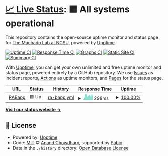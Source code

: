 # [📈 Live Status](https://machado-lab.github.io/rabapp-upptime): <!--live status--> **🟩 All systems operational**

This repository contains the open-source uptime monitor and status page for [The Machado Lab at NCSU](https://machado-lab.github.io/), powered by [Upptime](https://github.com/upptime/upptime).

[![Uptime CI](https://github.com/machado-lab/rabapp-upptime/workflows/Uptime%20CI/badge.svg)](https://github.com/machado-lab/rabapp-upptime/actions?query=workflow%3A%22Uptime+CI%22)
[![Response Time CI](https://github.com/machado-lab/rabapp-upptime/workflows/Response%20Time%20CI/badge.svg)](https://github.com/machado-lab/rabapp-upptime/actions?query=workflow%3A%22Response+Time+CI%22)
[![Graphs CI](https://github.com/machado-lab/rabapp-upptime/workflows/Graphs%20CI/badge.svg)](https://github.com/machado-lab/rabapp-upptime/actions?query=workflow%3A%22Graphs+CI%22)
[![Static Site CI](https://github.com/machado-lab/rabapp-upptime/workflows/Static%20Site%20CI/badge.svg)](https://github.com/machado-lab/rabapp-upptime/actions?query=workflow%3A%22Static+Site+CI%22)
[![Summary CI](https://github.com/machado-lab/rabapp-upptime/workflows/Summary%20CI/badge.svg)](https://github.com/machado-lab/rabapp-upptime/actions?query=workflow%3A%22Summary+CI%22)

With [Upptime](https://upptime.js.org), you can get your own unlimited and free uptime monitor and status page, powered entirely by a GitHub repository. We use [Issues](https://github.com/machado-lab/rabapp-upptime/issues) as incident reports, [Actions](https://github.com/machado-lab/rabapp-upptime/actions) as uptime monitors, and [Pages](https://machado-lab.github.io/rabapp-upptime) for the status page.

<!--start: status pages-->
<!-- This summary is generated by Upptime (https://github.com/upptime/upptime) -->
<!-- Do not edit this manually, your changes will be overwritten -->
<!-- prettier-ignore -->
| URL | Status | History | Response Time | Uptime |
| --- | ------ | ------- | ------------- | ------ |
| <img alt="" src="https://icons.duckduckgo.com/ip3/rabapp.org.ico" height="13"> [RABapp](https://rabapp.org) | 🟩 Up | [ra-bapp.yml](https://github.com/machado-lab/rabapp-upptime/commits/HEAD/history/ra-bapp.yml) | <details><summary><img alt="Response time graph" src="./graphs/ra-bapp/response-time-week.png" height="20"> 298ms</summary><br><a href="https://machado-lab.github.io/rabapp-upptime/history/ra-bapp"><img alt="Response time 298" src="https://img.shields.io/endpoint?url=https%3A%2F%2Fraw.githubusercontent.com%2Fmachado-lab%2Frabapp-upptime%2FHEAD%2Fapi%2Fra-bapp%2Fresponse-time.json"></a><br><a href="https://machado-lab.github.io/rabapp-upptime/history/ra-bapp"><img alt="24-hour response time 298" src="https://img.shields.io/endpoint?url=https%3A%2F%2Fraw.githubusercontent.com%2Fmachado-lab%2Frabapp-upptime%2FHEAD%2Fapi%2Fra-bapp%2Fresponse-time-day.json"></a><br><a href="https://machado-lab.github.io/rabapp-upptime/history/ra-bapp"><img alt="7-day response time 298" src="https://img.shields.io/endpoint?url=https%3A%2F%2Fraw.githubusercontent.com%2Fmachado-lab%2Frabapp-upptime%2FHEAD%2Fapi%2Fra-bapp%2Fresponse-time-week.json"></a><br><a href="https://machado-lab.github.io/rabapp-upptime/history/ra-bapp"><img alt="30-day response time 298" src="https://img.shields.io/endpoint?url=https%3A%2F%2Fraw.githubusercontent.com%2Fmachado-lab%2Frabapp-upptime%2FHEAD%2Fapi%2Fra-bapp%2Fresponse-time-month.json"></a><br><a href="https://machado-lab.github.io/rabapp-upptime/history/ra-bapp"><img alt="1-year response time 298" src="https://img.shields.io/endpoint?url=https%3A%2F%2Fraw.githubusercontent.com%2Fmachado-lab%2Frabapp-upptime%2FHEAD%2Fapi%2Fra-bapp%2Fresponse-time-year.json"></a></details> | <details><summary><a href="https://machado-lab.github.io/rabapp-upptime/history/ra-bapp">100.00%</a></summary><a href="https://machado-lab.github.io/rabapp-upptime/history/ra-bapp"><img alt="All-time uptime 100.00%" src="https://img.shields.io/endpoint?url=https%3A%2F%2Fraw.githubusercontent.com%2Fmachado-lab%2Frabapp-upptime%2FHEAD%2Fapi%2Fra-bapp%2Fuptime.json"></a><br><a href="https://machado-lab.github.io/rabapp-upptime/history/ra-bapp"><img alt="24-hour uptime 100.00%" src="https://img.shields.io/endpoint?url=https%3A%2F%2Fraw.githubusercontent.com%2Fmachado-lab%2Frabapp-upptime%2FHEAD%2Fapi%2Fra-bapp%2Fuptime-day.json"></a><br><a href="https://machado-lab.github.io/rabapp-upptime/history/ra-bapp"><img alt="7-day uptime 100.00%" src="https://img.shields.io/endpoint?url=https%3A%2F%2Fraw.githubusercontent.com%2Fmachado-lab%2Frabapp-upptime%2FHEAD%2Fapi%2Fra-bapp%2Fuptime-week.json"></a><br><a href="https://machado-lab.github.io/rabapp-upptime/history/ra-bapp"><img alt="30-day uptime 100.00%" src="https://img.shields.io/endpoint?url=https%3A%2F%2Fraw.githubusercontent.com%2Fmachado-lab%2Frabapp-upptime%2FHEAD%2Fapi%2Fra-bapp%2Fuptime-month.json"></a><br><a href="https://machado-lab.github.io/rabapp-upptime/history/ra-bapp"><img alt="1-year uptime 100.00%" src="https://img.shields.io/endpoint?url=https%3A%2F%2Fraw.githubusercontent.com%2Fmachado-lab%2Frabapp-upptime%2FHEAD%2Fapi%2Fra-bapp%2Fuptime-year.json"></a></details>

<!--end: status pages-->

[**Visit our status website →**](https://machado-lab.github.io/rabapp-upptime)

## 📄 License

- Powered by: [Upptime](https://github.com/upptime/upptime)
- Code: [MIT](./LICENSE) © [Anand Chowdhary](https://anandchowdhary.com), supported by [Pabio](https://pabio.com)
- Data in the `./history` directory: [Open Database License](https://opendatacommons.org/licenses/odbl/1-0/)
